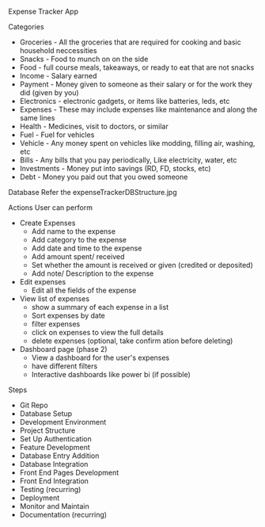 Expense Tracker App

Categories
- Groceries - All the groceries that are required for cooking and basic household neccessities
- Snacks - Food to munch on on the side
- Food - full course meals, takeaways, or ready to eat that are not snacks
- Income - Salary earned
- Payment - Money given to someone as their salary or for the work they did (given by you)
- Electronics - electronic gadgets, or items like batteries, leds, etc
- Expenses - These may include expenses like maintenance and along the same lines
- Health - Medicines, visit to doctors, or similar
- Fuel - Fuel for vehicles
- Vehicle - Any money spent on vehicles like modding, filling air, washing, etc
- Bills - Any bills that you pay periodically, Like electricity, water, etc
- Investments - Money put into savings (RD, FD, stocks, etc)
- Debt - Money you paid out that you owed someone

Database
Refer the expenseTrackerDBStructure.jpg

Actions User can perform
- Create Expenses
    - Add name to the expense
    - Add category to the expense
    - Add date and time to the expense
    - Add amount spent/ received
    - Set whether the amount is received or given (credited or deposited)
    - Add note/ Description to the expense
- Edit expenses
    - Edit all the fields of the expense
- View list of expenses
    - show a summary of each expense in a list
    - Sort expenses by date
    - filter expenses
    - click on expenses to view the full details
    - delete expenses (optional, take confirm ation before deleting)
- Dashboard page (phase 2)
    - View a dashboard for the user's expenses
    - have different filters
    - Interactive dashboards like power bi (if possible)

Steps
- Git Repo
- Database Setup
- Development Environment
- Project Structure
- Set Up Authentication
- Feature Development
- Database Entry Addition
- Database Integration
- Front End Pages Development
- Front End Integration
- Testing (recurring)
- Deployment
- Monitor and Maintain
- Documentation (recurring)
